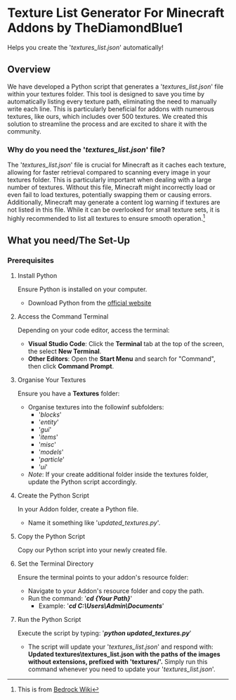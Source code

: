 # Texture List Generator For Minecraft Addons by TheDiamondBlue1
Helps you create the '_textures_list.json_' automatically!
## Overview
We have developed a Python script that generates a '_textures_list.json_' file within your textures folder. This tool is designed to save you time by automatically listing every texture path, eliminating the need to manually write each line. This is particularly beneficial for addons with numerous textures, like ours, which includes over 500 textures. We created this solution to streamline the process and are excited to share it with the community.

### Why do you need the '_textures_list.json_' file?
The '_textures_list.json_' file is crucial for Minecraft as it caches each texture, allowing for faster retrieval compared to scanning every image in your textures folder. This is particularly important when dealing with a large number of textures. Without this file, Minecraft might incorrectly load or even fail to load textures, potentially swapping them or causing errors. Additionally, Minecraft may generate a content log warning if textures are not listed in this file. While it can be overlooked for small texture sets, it is highly recommended to list all textures to ensure smooth operation.[^1]
## What you need/The Set-Up
### Prerequisites
1. Install Python

    Ensure Python is installed on your computer.
    - Download Python from the [official website](https://www.python.org/downloads/)
2. Access the Command Terminal
  
    Depending on your code editor, access the terminal:
    - **Visual Studio Code**: Click the **Terminal** tab at the top of the screen, the select **New Terminal**.
    - **Other Editors**: Open the **Start Menu** and search for "Command", then click **Command Prompt**.
3. Organise Your Textures

    Ensure you have a **Textures** folder:
    - Organise textures into the followinf subfolders:
      - '_blocks_'
      - '_entity_'
      - '_gui_'
      - '_items_'
      - '_misc_'
      - '_models_'
      - '_particle_'
      - '_ui_'
    - _Note_: If your create additional folder inside the textures folder, update the Python script accordingly.
4. Create the Python Script

    In your Addon folder, create a Python file.
   - Name it something like '_updated_textures.py_'.
5. Copy the Python Script

    Copy our Python script into your newly created file.
6. Set the Terminal Directory

     Ensure the terminal points to your addon's resource folder:
     - Navigate to your Addon's resource folder and copy the path.
     - Run the command: '***cd {Your Path}***'
       - Example: '***cd C:\Users\Admin\Documents***'
7. Run the Python Script

    Execute the script by typing: '***python updated_textures.py***'
    - The script will update your '_textures_list.json_' and respond with: **Updated textures\textures_list.json with the paths of the images without extensions, prefixed with 'textures/'.**
Simply run this command whenever you need to update your '_textures_list.json_'.
[^1]: This is from [Bedrock Wiki](https://wiki.bedrock.dev/concepts/textures-list.html)
